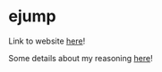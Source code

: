 # ejump

Link to website [here](https://hutanmihai.github.io/ejump/)!

Some details about my reasoning [here](./EX2/dataScript/README.md)!